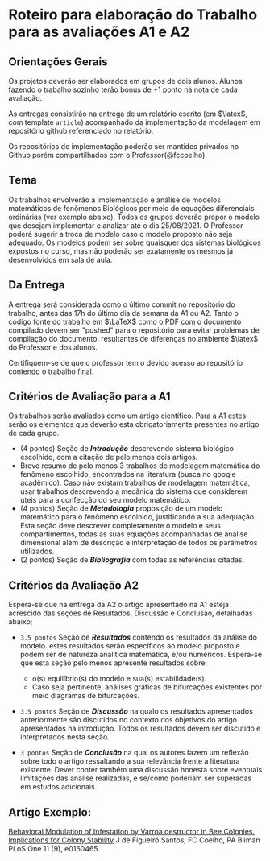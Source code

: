 # Roteiro para elaboração do Trabalho para as avaliações A1 e A2

## Orientações Gerais

Os projetos deverão ser elaborados em grupos de dois alunos. Alunos fazendo o trabalho sozinho terão bonus de +1 ponto na nota de cada avaliação.

As entregas consistirão na entrega de um relatório escrito (em $\latex$, com template `article`) acompanhado da implementação da modelagem em repositório github referenciado no relatório. 

Os repositórios de implementação poderão ser mantidos privados no Github porém compartilhados com o Professor(@fccoelho).

## Tema
Os trabalhos envolverão a implementação e análise de modelos matemáticos de fenômenos Biológicos por meio de equações diferenciais ordinárias (ver exemplo abaixo). Todos os grupos deverão propor o modelo que desejam implementar e analizar até o dia 25/08/2021. O Professor poderá sugerir a troca de modelo caso o modelo proposto não seja adequado. Os modelos podem ser sobre quaisquer dos sistemas biológicos expostos no curso, mas não poderão ser exatamente os mesmos já desenvolvidos em sala de aula.

## Da Entrega

A entrega será considerada como o último commit no repositório do trabalho, antes das 17h do último dia da  semana da A1 ou A2. Tanto o código fonte do trabalho em $\LaTeX$ como o PDF com o documento compilado devem ser "pushed" para o repositório para evitar problemas de compilação do documento, resultantes de diferenças no ambiente $\latex$ do Professor e dos alunos.

Certifiquem-se de que o professor tem o devido acesso ao repositório contendo o trabalho final. 

## Critérios de Avaliação para a A1

Os trabalhos serão avaliados como um artigo científico. Para a A1 estes serão os elementos que deverão esta obrigatoriamente presentes no artigo de cada grupo.

* (4 pontos) Seção de ***Introdução*** descrevendo sistema biológico escolhido, com a citação de pelo menos dois artigos.
* Breve resumo de pelo menos 3 trabalhos de modelagem matemática do fenômeno escolhido, encontrados na literatura (busca no google acadêmico). Caso não existam trabalhos de modelagem matemática, usar trabalhos descrevendo a mecânica do sistema que considerem úteis para a confecção do seu modelo matemático.
* (4 pontos) Seção de ***Metodologia*** proposição de um modelo matemático para o fenômeno escolhido, justificando a sua adequação. Esta seção deve descrever completamente o modelo e seus compartimentos, todas as suas equações acompanhadas de análise dimensional além de descrição e interpretação de todos os parâmetros utilizados. 
* (2 pontos) Seção de ***Bibliografia*** com todas as referências citadas.

## Critérios da Avaliação A2
Espera-se que na entrega da A2 o artigo apresentado na A1 esteja acrescido das seções de Resultados, Discussão e Conclusão, detalhadas abaixo;

* `3.5 pontos` Seção de ***Resultados*** contendo os resultados da análise do modelo. estes resultados serão específicos ao modelo proposto e podem ser de natureza analítica matemática, e/ou numéricos. Espera-se que esta seção pelo menos apresente resultados sobre:
  -  o(s) equilíbrio(s) do modelo e sua(s) estabilidade(s). 
  - Caso seja pertinente, análises gráficas de bifurcações existentes por meio diagramas de bifurcações.

* `3.5 pontos` Seção de ***Discussão*** na qualo os resultados apresentados anteriormente são discutidos no contexto dos objetivos do artigo apresentados na introdução. Todos os resultados devem ser discutido e interpretados nesta seção.

* `3 pontos` Seção de ***Conclusão*** na qual os autores fazem um reflexão sobre todo o artigo ressaltando a sua relevância frente à literatura existente. Dever conter também uma discussão honesta sobre eventuais limitações das análise realizadas, e se/como poderiam ser superadas em estudos adicionais. 

## Artigo Exemplo:
[Behavioral Modulation of Infestation by Varroa destructor in Bee Colonies. Implications for Colony Stability](https://journals.plos.org/plosone/article?id=10.1371/journal.pone.0160465)
J de Figueiró Santos, FC Coelho, PA Bliman
PLoS One 11 (9), e0160465

